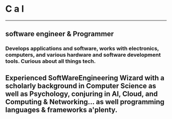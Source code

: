 # C a l 
----
software engineer & Programmer
----
### Develops applications and software, works with electronics, computers, and various hardware and software development tools. Curious about all things tech. 
## Experienced SoftWareEngineering Wizard with a scholarly background in Computer Science as well as Psychology, conjuring in AI, Cloud, and Computing & Networking... as well programming languages & frameworks a'plenty.
